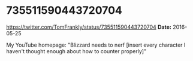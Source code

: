 # 735511590443720704
https://twitter.com/TomFrankly/status/735511590443720704
**Date:** 2016-05-25

My YouTube homepage: "Blizzard needs to nerf [insert every character I haven't thought enough about how to counter properly]"
